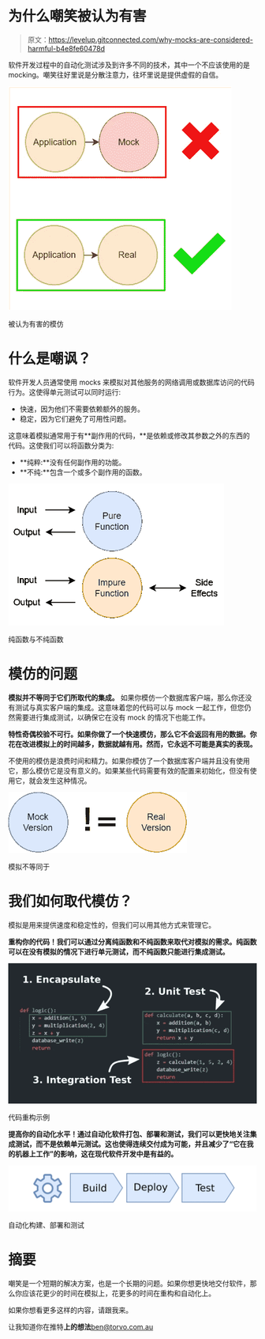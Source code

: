 # 为什么嘲笑被认为有害

> 原文：<https://levelup.gitconnected.com/why-mocks-are-considered-harmful-b4e8fe60478d>

软件开发过程中的自动化测试涉及到许多不同的技术，其中一个不应该使用的是 mocking。嘲笑往好里说是分散注意力，往坏里说是提供虚假的自信。

![](img/ce6ce81ed97469863cba7d6ce20e6c3c.png)

被认为有害的模仿

# **什么是嘲讽？**

软件开发人员通常使用 mocks 来模拟对其他服务的网络调用或数据库访问的代码行为。这使得单元测试可以同时运行:

*   快速，因为他们不需要依赖额外的服务。
*   稳定，因为它们避免了可用性问题。

这意味着模拟通常用于有**副作用的代码，**是依赖或修改其参数之外的东西的代码。这使我们可以将函数分类为:

*   **纯粹:**没有任何副作用的功能。
*   **不纯:**包含一个或多个副作用的函数。

![](img/a6527f692f75a6e30232bb4ca105284c.png)

纯函数与不纯函数

# 模仿的问题

**模拟并不等同于它们所取代的集成。** 如果你模仿一个数据库客户端，那么你还没有测试与真实客户端的集成。这意味着您的代码可以与 mock 一起工作，但您仍然需要进行集成测试，以确保它在没有 mock 的情况下也能工作。

**特性奇偶校验不可行。如果你做了一个快速模仿，那么它不会返回有用的数据。你花在改进模拟上的时间越多，数据就越有用。然而，它永远不可能是真实的表现。**

不使用的模仿是浪费时间和精力。如果你模仿了一个数据库客户端并且没有使用它，那么模仿它是没有意义的。如果某些代码需要有效的配置来初始化，但没有使用它，就会发生这种情况。

![](img/e9725872c3e87e8cc827a221498659a2.png)

模拟不等同于

# 我们如何取代模仿？

模拟是用来提供速度和稳定性的，但我们可以用其他方式来管理它。

**重构你的代码！我们可以通过分离纯函数和不纯函数来取代对模拟的需求。纯函数可以在没有模拟的情况下进行单元测试，而不纯函数只能进行集成测试。**

![](img/d0605bb5e800201db9cb6556a0aaefb8.png)

代码重构示例

**提高你的自动化水平！通过自动化软件打包、部署和测试，我们可以更快地关注集成测试，而不是依赖单元测试。这也使得连续交付成为可能，并且减少了“它在我的机器上工作”的影响，这在现代软件开发中是有益的。**

![](img/0382ffe833ccd6a6bc2e1e3b7bf75028.png)

自动化构建、部署和测试

# 摘要

嘲笑是一个短期的解决方案，也是一个长期的问题。如果你想更快地交付软件，那么你应该花更少的时间在模拟上，花更多的时间在重构和自动化上。

如果你想看更多这样的内容，请跟我来。

让我知道你在推特**上的想法**ben@torvo.com.au